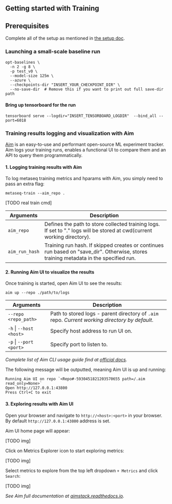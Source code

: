 ## Getting started with Training

## Prerequisites
Complete all of the setup as mentioned in [the setup doc](setup.md).

### Launching a small-scale baseline run
```
opt-baselines \
  -n 2 -g 8 \
  -p test_v0 \
  --model-size 125m \
  --azure \
  --checkpoints-dir "INSERT_YOUR_CHECKPOINT_DIR" \
  --no-save-dir  # Remove this if you want to print out full save-dir path
```
#### Bring up tensorboard for the run
```
tensorboard serve --logdir="INSERT_TENSORBOARD_LOGDIR"  --bind_all --port=6018
```

### Training results logging and visualization with Aim

[Aim](https://github.com/aimhubio/aim) is an easy-to-use and performant open-source ML experiment tracker.
Aim logs your training runs, enables a functional UI to compare them and an API to query them programmatically.


#### 1. Logging training results with Aim

To log metaseq training metrics and hparams with Aim, you simply need to pass an extra flag:
```shell
metaseq-train --aim_repo .
```

[TODO real train cmd]

| Arguments | Description |
| --- | --- |
| `aim_repo` | Defines the path to store collected training logs. If set to "." logs will be stored at cwd(current working directory). |
| `aim_run_hash` | Training run hash. If skipped creates or continues run based on "save_dir". Otherwise, stores training metadata in the specified run. |

#### 2. Running Aim UI to visualize the results

Once training is started, open Aim UI to see the results:

`aim up --repo ./path/to/logs`

| Arguments | Description |
| --- | --- |
| `--repo <repo_path>`        | Path to stored logs - parent directory of `.aim` repo. _Current working directory by default_. |
| `-h` &#124; `--host <host>` | Specify host address to run UI on. |
| `-p` &#124; `--port <port>` | Specify port to listen to. |

_Complete list of Aim CLI usage guide find at [official docs](https://aimstack.readthedocs.io/en/latest/refs/cli.html#up)._

The following message will be outputted, meaning Aim UI is up and running:

```
Running Aim UI on repo `<Repo#-5930451821203570655 path=/.aim read_only=None>`
Open http://127.0.0.1:43800
Press Ctrl+C to exit
```

#### 3. Exploring results with Aim UI

Open your browser and navigate to `http://<host>:<port>` in your browser. By default `http://127.0.0.1:43800` address is set.

Aim UI home page will appear:

[TODO img]

Click on Metrics Explorer icon to start exploring metrics:

[TODO img]

Select metrics to explore from the top left dropdown `+ Metrics` and click `Search`:

[TODO img]

_See Aim full documentation at [aimstack.readthedocs.io](https://aimstack.readthedocs.io)._
